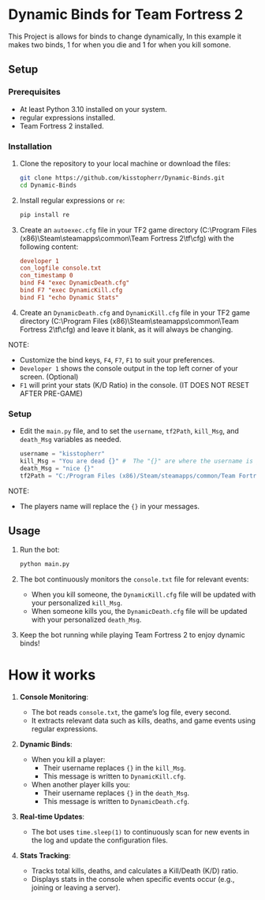 # Dynamic Binds for Team Fortress 2

This Project is allows for binds to change dynamically, In this example it makes two binds, 1 for when you die and 1 for when you kill somone. 

## Setup

### Prerequisites

- At least Python 3.10 installed on your system.
- regular expressions installed.
- Team Fortress 2 installed.

### Installation

1. Clone the repository to your local machine or download the files:

    ```sh
    git clone https://github.com/kisstopherr/Dynamic-Binds.git
    cd Dynamic-Binds
    ```
2. Install regular expressions or `re`:

   ```sh
   pip install re
   ```

4. Create an `autoexec.cfg` file in your TF2 game directory (C:\Program Files (x86)\Steam\steamapps\common\Team Fortress 2\tf\cfg) with the following content:
   
    ```cfg
    developer 1
    con_logfile console.txt
    con_timestamp 0
    bind F4 "exec DynamicDeath.cfg"
    bind F7 "exec DynamicKill.cfg
    bind F1 "echo Dynamic Stats"
    ``` 

5. Create an `DynamicDeath.cfg` and `DynamicKill.cfg` file in your TF2 game directory (C:\Program Files (x86)\Steam\steamapps\common\Team Fortress 2\tf\cfg) and leave it blank, as it will always be changing.

NOTE:

- Customize the bind keys, `F4`, `F7`, `F1` to suit your preferences.
- `Developer 1` shows the console output in the top left corner of your screen. (Optional)
- `F1` will print your stats (K/D Ratio) in the console. (IT DOES NOT RESET AFTER PRE-GAME) 

### Setup

- Edit the `main.py` file, and to set the `username`, `tf2Path`, `kill_Msg`, and `death_Msg` variables as needed.

    ```python
    username = "kisstopherr"
    kill_Msg = "You are dead {}" #  The "{}" are where the username is going to be printed
    death_Msg = "nice {}"
    tf2Path = "C:/Program Files (x86)/Steam/steamapps/common/Team Fortress 2/tf"
    ```
    
NOTE:

- The players name will replace the `{}` in your messages.


## Usage

1. Run the bot:

    ```sh
    python main.py
    ```

2. The bot continuously monitors the `console.txt` file for relevant events:
    - When you kill someone, the `DynamicKill.cfg` file will be updated with your personalized `kill_Msg`.
    - When someone kills you, the `DynamicDeath.cfg` file will be updated with your personalized `death_Msg`.

3. Keep the bot running while playing Team Fortress 2 to enjoy dynamic binds!

# How it works

1. **Console Monitoring**:
    - The bot reads `console.txt`, the game’s log file, every second.
    - It extracts relevant data such as kills, deaths, and game events using regular expressions.

2. **Dynamic Binds**:
    - When you kill a player:
        - Their username replaces `{}` in the `kill_Msg`.
        - This message is written to `DynamicKill.cfg`.
    - When another player kills you:
        - Their username replaces `{}` in the `death_Msg`.
        - This message is written to `DynamicDeath.cfg`.

3. **Real-time Updates**:
    - The bot uses `time.sleep(1)` to continuously scan for new events in the log and update the configuration files.

4. **Stats Tracking**:
    - Tracks total kills, deaths, and calculates a Kill/Death (K/D) ratio.
    - Displays stats in the console when specific events occur (e.g., joining or leaving a server).


